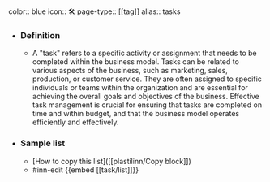 color:: blue
icon:: 🛠️
page-type:: [[tag]]
alias:: tasks

- ### Definition 
  - A "task" refers to a specific activity or assignment that needs to be completed within the business model. Tasks can be related to various aspects of the business, such as marketing, sales, production, or customer service. They are often assigned to specific individuals or teams within the organization and are essential for achieving the overall goals and objectives of the business. Effective task management is crucial for ensuring that tasks are completed on time and within budget, and that the business model operates efficiently and effectively.
- ### Sample list
  - [How to copy this list]([[plastilinn/Copy block]])
  - #inn-edit {{embed [[task/list]]}}


